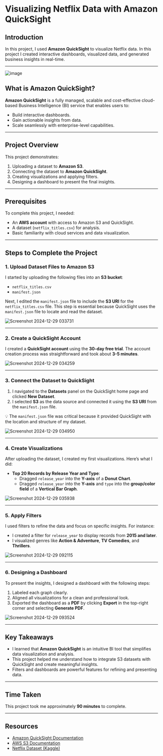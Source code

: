 # Visualizing Netflix Data with Amazon QuickSight

## Introduction

In this project, I used **Amazon QuickSight** to visualize Netflix data. In this project I created interactive dashboards, visualized data, and generated business insights in real-time.

---
![image](https://github.com/user-attachments/assets/ce220e15-ba64-451e-8a14-cd02982a3f3e)


## What is Amazon QuickSight?

**Amazon QuickSight** is a fully managed, scalable and cost-effective cloud-based Business Intelligence (BI) service that enables users to:
- Build interactive dashboards.
- Gain actionable insights from data.
- Scale seamlessly with enterprise-level capabilities.

---

## Project Overview

This project demonstrates:
1. Uploading a dataset to **Amazon S3**.
2. Connecting the dataset to **Amazon QuickSight**.
3. Creating visualizations and applying filters.
4. Designing a dashboard to present the final insights.

---

## Prerequisites

To complete this project, I needed:
- An **AWS account** with access to Amazon S3 and QuickSight.
- A dataset (`netflix_titles.csv`) for analysis.
- Basic familiarity with cloud services and data visualization.

---

## Steps to Complete the Project

### 1. Upload Dataset Files to Amazon S3
I started by uploading the following files into an **S3 bucket**:
- `netflix_titles.csv`
- `manifest.json`

Next, I edited the `manifest.json` file to include the **S3 URI** for the `netflix_titles.csv` file. This step is essential because QuickSight uses the `manifest.json` file to locate and read the dataset.

![Screenshot 2024-12-29 033731](https://github.com/user-attachments/assets/f6aba519-8ec5-4358-a7f4-2d4876051f0b)

---

### 2. Create a QuickSight Account
I created a **QuickSight account** using the **30-day free trial**. The account creation process was straightforward and took about **3-5 minutes**.

![Screenshot 2024-12-29 034259](https://github.com/user-attachments/assets/b16c6b74-0b89-41c0-810b-26f880141dfe)


---

### 3. Connect the Dataset to QuickSight
1. I navigated to the **Datasets** panel on the QuickSight home page and clicked **New Dataset**.
2. I selected **S3** as the data source and connected it using the **S3 URI** from the `manifest.json` file.

💡 The `manifest.json` file was critical because it provided QuickSight with the location and structure of my dataset.

![Screenshot 2024-12-29 034950](https://github.com/user-attachments/assets/5b7b3246-43a7-44a8-9df8-f7ecc3fecf55)

---

### 4. Create Visualizations
After uploading the dataset, I created my first visualizations. Here’s what I did:
- **Top 20 Records by Release Year and Type**:
  - Dragged `release_year` into the **Y-axis** of a **Donut Chart**.
  - Dragged `release_year` into the **Y-axis** and `type` into the **group/color field** of a **Vertical Bar Graph**.

![Screenshot 2024-12-29 035938](https://github.com/user-attachments/assets/c445d10e-264d-4bba-b7c1-c78a4b17f6ed)

---

### 5. Apply Filters
I used filters to refine the data and focus on specific insights. For instance:
- I created a filter for `release_year` to display records from **2015 and later**.
- I visualized genres like **Action & Adventure**, **TV Comedies**, and **Thrillers**.

![Screenshot 2024-12-29 092115](https://github.com/user-attachments/assets/a33aad91-212b-43fb-bb93-afe314ac455c)


---

### 6. Designing a Dashboard
To present the insights, I designed a dashboard with the following steps:
1. Labeled each graph clearly.
2. Aligned all visualizations for a clean and professional look.
3. Exported the dashboard as a **PDF** by clicking **Export** in the top-right corner and selecting **Generate PDF**.

![Screenshot 2024-12-29 093524](https://github.com/user-attachments/assets/e8f0af05-5137-4717-ab5c-6414aebd656a)

---

## Key Takeaways

- I learned that **Amazon QuickSight** is an intuitive BI tool that simplifies data visualization and analysis.
- This project helped me understand how to integrate S3 datasets with QuickSight and create meaningful insights.
- Filters and dashboards are powerful features for refining and presenting data.

---

## Time Taken

This project took me approximately **90 minutes** to complete.

---

## Resources

- [Amazon QuickSight Documentation](https://aws.amazon.com/quicksight/)
- [AWS S3 Documentation](https://aws.amazon.com/s3/)
- [Netflix Dataset (Kaggle)](https://www.kaggle.com/datasets/shivamb/netflix-shows)
